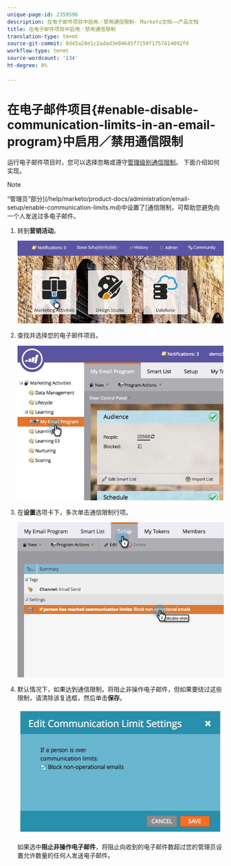 ```yaml
---
unique-page-id: 2359596
description: 在电子邮件项目中启用／禁用通信限制- Marketo文档——产品文档
title: 在电子邮件项目中启用／禁用通信限制
translation-type: tm+mt
source-git-commit: 8d45a28e1c2adad3e04645f7150f1757414092f0
workflow-type: tm+mt
source-wordcount: '134'
ht-degree: 0%

---
```



# 在电子邮件项目{#enable-disable-communication-limits-in-an-email-program}中启用／禁用通信限制

运行电子邮件项目时，您可以选择忽略或遵守[管理级别通信限制](/help/marketo/product-docs/administration/email-setup/enable-communication-limits.md)。 下面介绍如何实现。

>[!NOTE]
>
>“管理员”部分](/help/marketo/product-docs/administration/email-setup/enable-communication-limits.md)中设置了[通信限制，可帮助您避免向一个人发送过多电子邮件。

1. 转到&#x200B;**营销活动**。

   ![](assets/login-marketing-activities-3.png)

1. 查找并选择您的电子邮件项目。

   ![](assets/selectemailprogram-3.jpg)

1. 在&#x200B;**设置**&#x200B;选项卡下，多次单击通信限制行项。

   ![](assets/blockoperational.png)

1. 默认情况下，如果达到通信限制，将阻止非操作电子邮件，但如果要绕过这些限制，请清除该复选框，然后单击&#x200B;**保存**。

   ![](assets/ifaperson.jpg)

   如果选中&#x200B;**阻止非操作电子邮件**，将阻止向收到的电子邮件数超过您的管理员设置允许数量的任何人发送电子邮件。
